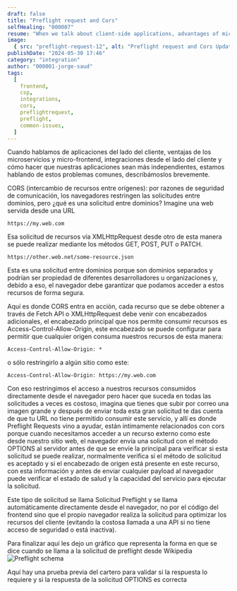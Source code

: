 ```yaml
---
draft: false
title: "Preflight request and Cors"
selfHealing: "000007"
resume: "When we talk about client-side applications, advantages of microservices and micro-frontend, integrations from the client-side, and make our apps more independent we are talking about these common issues"
image:
  { src: "preflight-request-12", alt: "Preflight request and Cors Updated" }
publishDate: "2024-05-30 17:46"
category: "integration"
author: "000001-jorge-saud"
tags:
  [
    frontend,
    csp,
    integrations,
    cors,
    preflightrequest,
    preflight,
    common-issues,
  ]
---
```


Cuando hablamos de aplicaciones del lado del cliente, ventajas de los microservicios y micro-frontend, integraciones desde el lado del cliente y cómo hacer que nuestras aplicaciones sean más independientes, estamos hablando de estos problemas comunes, describámoslos brevemente.

CORS (intercambio de recursos entre orígenes): por razones de seguridad de comunicación, los navegadores restringen las solicitudes entre dominios, pero ¿qué es una solicitud entre dominios? Imagine una web servida desde una URL

`https://my.web.com`

Esa solicitud de recursos vía XMLHttpRequest desde otro de esta manera se puede realizar mediante los métodos GET, POST, PUT o PATCH.

`https://other.web.net/some-resource.json`

Esta es una solicitud entre dominios porque son dominios separados y podrían ser propiedad de diferentes desarrolladores u organizaciones y, debido a eso, el navegador debe garantizar que podamos acceder a estos recursos de forma segura.

Aquí es donde CORS entra en acción, cada recurso que se debe obtener a través de Fetch API o XMLHttpRequest debe venir con encabezados adicionales, el encabezado principal que nos permite consumir recursos es Access-Control-Allow-Origin, este encabezado se puede configurar para permitir que cualquier origen consuma nuestros recursos de esta manera:

`Access-Control-Allow-Origin: *`

o sólo restringirlo a algún sitio como este:

`Access-Control-Allow-Origin: https://my.web.com`

Con eso restringimos el acceso a nuestros recursos consumidos directamente desde el navegador pero hacer que suceda en todas las solicitudes a veces es costoso, imagina que tienes que subir por correo una imagen grande y después de enviar toda esta gran solicitud te das cuenta de que tu URL no tiene permitido consumir este servicio, y allí es donde Preflight Requests vino a ayudar, están íntimamente relacionados con cors porque cuando necesitamos acceder a un recurso externo como este desde nuestro sitio web, el navegador envía una solicitud con el método OPTIONS al servidor antes de que se envíe la principal para verificar si esta solicitud se puede realizar, normalmente verifica si el método de solicitud es aceptado y si el encabezado de origen está presente en este recurso, con esta información y antes de enviar cualquier payload al navegador puede verificar el estado de salud y la capacidad del servicio para ejecutar la solicitud.

Este tipo de solicitud se llama Solicitud Preflight y se llama automáticamente directamente desde el navegador, no por el código del frontend sino que el propio navegador realiza la solicitud para optimizar los recursos del cliente (evitando la costosa llamada a una API si no tiene acceso de seguridad o está inactiva).

Para finalizar aquí les dejo un gráfico que representa la forma en que se dice cuando se llama a la solicitud de preflight desde Wikipedia![Preflight schema](https://res.cloudinary.com/giorgiosaud/image/upload/f_auto/q_auto/ar_1.0,c_auto,g_auto/v1/notebook-posts/preflight-request-12?_a=DATAdtIIZAA0)

Aquí hay una prueba previa del cartero para validar si la respuesta lo requiere y si la respuesta de la solicitud OPTIONS es correcta

<script src="https://gist.github.com/Giorgiosaud/b01d2da46090f35ebbac533f1f0959b8.js"></script>
